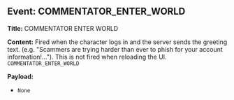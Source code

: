 ## Event: COMMENTATOR_ENTER_WORLD

**Title:** COMMENTATOR ENTER WORLD

**Content:**
Fired when the character logs in and the server sends the greeting text. (e.g. "Scammers are trying harder than ever to phish for your account information!..."). This is not fired when reloading the UI.
`COMMENTATOR_ENTER_WORLD`

**Payload:**
- `None`